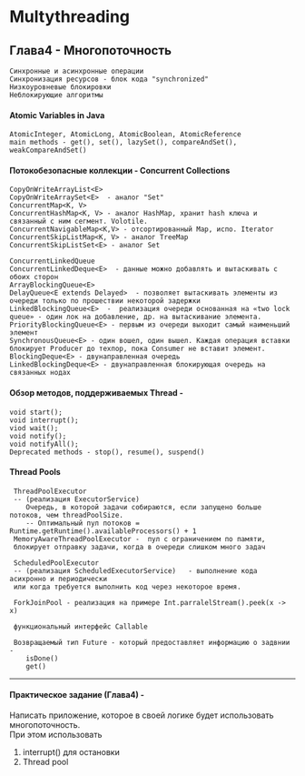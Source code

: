 #    Multythreading 

## Глава4 - Многопоточность
    Синхронные и асинхронные операции  
    Синхронизация ресурсов - блок кода "synchronized"  
    Низкоуровневые блокировки  
    Неблокирующие алгоритмы  
  
####  Atomic Variables in Java  
    AtomicInteger, AtomicLong, AtomicBoolean, AtomicReference  
    main methods - get(), set(), lazySet(), compareAndSet(), weakCompareAndSet()  
    
####  Потокобезопасные коллекции - Concurrent Collections  
    CopyOnWriteArrayList<E>  
    CopyOnWriteArraySet<E>  - аналог "Set"  
    ConcurrentMap<K, V>  
    ConcurrentHashMap<K, V> - аналог HashMap, хранит hash ключа и связанный с ним сегмент. Volotile.
    ConcurrentNavigableMap<K,V> - отсортированный Map, испо. Iterator  
    ConcurrentSkipListMap<K, V> - аналог TreeMap
    ConcurrentSkipListSet<E> - аналог Set  
    
    ConcurrentLinkedQueue    
    ConcurrentLinkedDeque<E>  - данные можно добавлять и вытаскивать с обоих сторон
    ArrayBlockingQueue<E>  
    DelayQueue<E extends Delayed>  - позволяет вытаскивать элементы из очереди только по прошествии некоторой задержки  
    LinkedBlockingQueue<E>  -  реализация очереди основанная на «two lock queue» - один лок на добавление, др. на вытаскивание элемента.  
    PriorityBlockingQueue<E> - первым из очереди выходит самый наименьший элемент
    SynchronousQueue<E> - один вошел, один вышел. Каждая операция вставки блокирует Producer до техпор, пока Consumer не вставит элемент.  
    BlockingDeque<E> - двунаправленная очередь  
    LinkedBlockingDeque<E> - двунаправленная блокирующая очередь на связанных нодах  
    
       
####  Обзор методов, поддерживаемых Thread -
    void start();
    void interrupt();
    viod wait();
    void notify();
    void notifyAll();      
    Deprecated methods - stop(), resume(), suspend()  
  

####   Thread Pools  
     
     ThreadPoolExecutor 
     -- (реализация ExecutorService)  
        Очередь, в которой задачи собираются, если запущено больше потоков, чем threadPoolSize.  
        -- Оптимальный пул потоков = Runtime.getRuntime().availableProcessors() + 1  
     MemoryAwareThreadPoolExecutor -  пул с ограничением по памяти,  
     блокирует отправку задачи, когда в очереди слишком много задач  
     
     ScheduledPoolExecutor 
     -- (реализация ScheduledExecutorService)   - выполнение кода асихронно и периодически  
     или когда требуется выполнить код через некоторое время.  
     
     ForkJoinPool - реализация на примере Int.parralelStream().peek(x -> x)
     
     функциональный интерфейс Callable
     
     Возвращаемый тип Future - который предоставляет информацию о задвнии - 
        isDone()
        get()
        
        
     
  ----------------------------------------------------------------------------------------------------  
  
####  Практическое задание (Глава4) -    
  Написать  приложение, которое в своей логике будет использовать многопоточность.  
  При этом использовать  
  1) interrupt() для остановки  
  2) Thread pool
  
  
  
  
  

